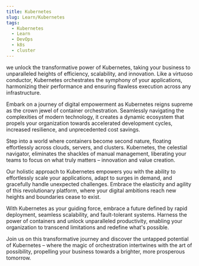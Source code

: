 ```yaml
---
title: Kubernetes
slug: Learn/Kubernetes
tags:
  - Kubernetes
  - Learn
  - DevOps
  - k8s
  - cluster
---
```


we unlock the transformative power of Kubernetes, taking your business to unparalleled heights of efficiency, scalability, and innovation. Like a virtuoso conductor, Kubernetes orchestrates the symphony of your applications, harmonizing their performance and ensuring flawless execution across any infrastructure.

Embark on a journey of digital empowerment as Kubernetes reigns supreme as the crown jewel of container orchestration. Seamlessly navigating the complexities of modern technology, it creates a dynamic ecosystem that propels your organization towards accelerated development cycles, increased resilience, and unprecedented cost savings.

Step into a world where containers become second nature, floating effortlessly across clouds, servers, and clusters. Kubernetes, the celestial navigator, eliminates the shackles of manual management, liberating your teams to focus on what truly matters – innovation and value creation.

Our holistic approach to Kubernetes empowers you with the ability to effortlessly scale your applications, adapt to surges in demand, and gracefully handle unexpected challenges. Embrace the elasticity and agility of this revolutionary platform, where your digital ambitions reach new heights and boundaries cease to exist.

With Kubernetes as your guiding force, embrace a future defined by rapid deployment, seamless scalability, and fault-tolerant systems. Harness the power of containers and unlock unparalleled productivity, enabling your organization to transcend limitations and redefine what's possible.

Join us on this transformative journey and discover the untapped potential of Kubernetes – where the magic of orchestration intertwines with the art of possibility, propelling your business towards a brighter, more prosperous tomorrow.

